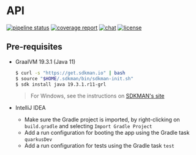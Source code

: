 # API

[![pipeline status](https://gitlab.com/backstage-technical-services/website/quarkus-api/badges/master/pipeline.svg)](https://gitlab.com/backstage-technical-services/website/quarkus-api/-/commits/master)
[![coverage report](https://gitlab.com/backstage-technical-services/website/quarkus-api/badges/master/coverage.svg)](https://gitlab.com/backstage-technical-services/website/quarkus-api/-/commits/master)
[![chat](https://img.shields.io/badge/chat-on%20slack-brightgreen)](https://bts-website.slack.com)
[![license](https://img.shields.io/badge/license-Apache%20v2-blue)](./LICENSE.md)


## Pre-requisites

* GraalVM 19.3.1 (Java 11)

    ```sh
    $ curl -s "https://get.sdkman.io" | bash
    $ source "$HOME/.sdkman/bin/sdkman-init.sh"
    $ sdk install java 19.3.1.r11-grl
    ```
    > For Windows, see the instructions on [SDKMAN's site][sdkman]

* IntelliJ IDEA
    * Make sure the Gradle project is imported, by right-clicking on `build.gradle` and selecting `Import Gradle Project`
    * Add a run configuration for booting the app using the Gradle task `quarkusDev`
    * Add a run configuration for tests using the Gradle task `test`



[sdkman]: https://sdkman.io/install
